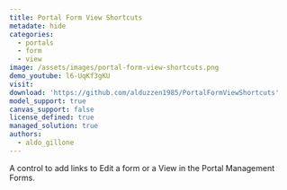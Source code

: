 ```yaml
---
title: Portal Form View Shortcuts
metadate: hide
categories:
  - portals
  - form
  - view
image: /assets/images/portal-form-view-shortcuts.png
demo_youtube: l6-UqKf3gKU
visit: 
download: 'https://github.com/alduzzen1985/PortalFormViewShortcuts'
model_support: true
canvas_support: false
license_defined: true
managed_solution: true
authors:
  - aldo_gillone
---
```

A  control to add links to Edit a form or a View in the Portal Management Forms.
